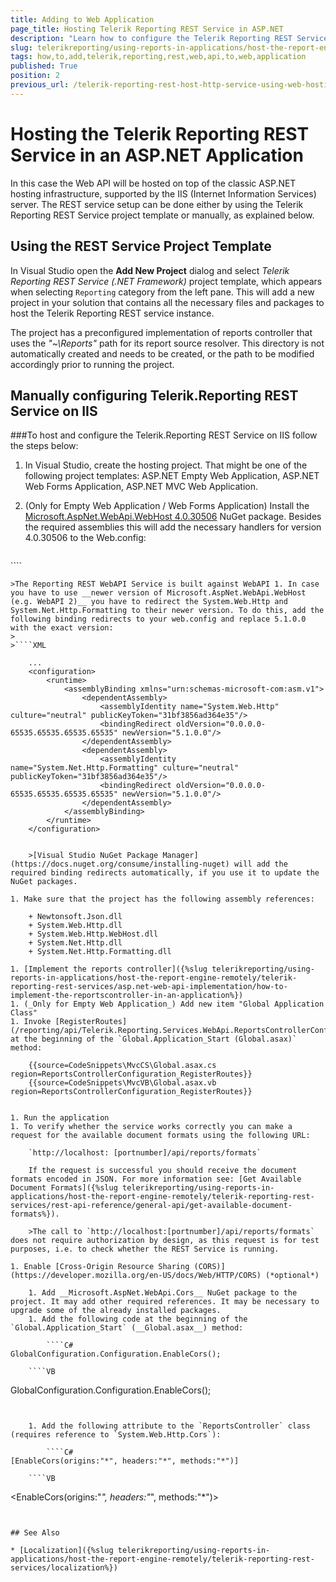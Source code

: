 ```yaml
---
title: Adding to Web Application
page_title: Hosting Telerik Reporting REST Service in ASP.NET
description: "Learn how to configure the Telerik Reporting REST Service in an ASP.NET application through the Visual Studio project template or manually."
slug: telerikreporting/using-reports-in-applications/host-the-report-engine-remotely/telerik-reporting-rest-services/asp.net-web-api-implementation/how-to-add-telerik-reporting-rest-web-api-to-web-application
tags: how,to,add,telerik,reporting,rest,web,api,to,web,application
published: True
position: 2
previous_url: /telerik-reporting-rest-host-http-service-using-web-hosting
---
```


# Hosting the Telerik Reporting REST Service in an ASP.NET Application

In this case the Web API will be hosted on top of the classic ASP.NET hosting infrastructure, supported by the IIS (Internet Information Services) server. The REST service setup can be done either by using the Telerik Reporting REST Service project template or manually, as explained below.

## Using the REST Service Project Template

In Visual Studio open the __Add New Project__ dialog and select *Telerik Reporting REST Service (.NET Framework)* project template, which appears when selecting `Reporting` category from the left pane. This will add a new project in your solution that contains all the necessary files and packages to host the Telerik Reporting REST service instance.

The project has a preconfigured implementation of reports controller that uses the *"~\Reports"* path for its report source resolver. This directory is not automatically created and needs to be created, or the path to be modified accordingly prior to running the project.

## Manually configuring Telerik.Reporting REST Service on IIS

###To host and configure the Telerik.Reporting REST Service on IIS follow the steps below:

1. In Visual Studio, create the hosting project. That might be one of the following project templates: ASP.NET Empty Web Application, ASP.NET Web Forms Application, ASP.NET MVC Web Application.
1. (Only for Empty Web Application / Web Forms Application) Install the [Microsoft.AspNet.WebApi.WebHost 4.0.30506](https://www.nuget.org/packages/Microsoft.AspNet.WebApi.WebHost/4.0.30506) NuGet package. Besides the required assemblies this will add the necessary handlers for version 4.0.30506 to the Web.config:

	````XML
<handlers>
		<remove name="ExtensionlessUrlHandler-ISAPI-4.0_32bit" />
		<remove name="ExtensionlessUrlHandler-ISAPI-4.0_64bit" />
		<remove name="ExtensionlessUrlHandler-Integrated-4.0" />
		<add name="ExtensionlessUrlHandler-ISAPI-4.0_32bit" path="*." verb="GET,HEAD,POST,DEBUG,PUT,DELETE,PATCH,OPTIONS" modules="IsapiModule" scriptProcessor="%windir%\Microsoft.NET\Framework\v4.0.30319\aspnet_isapi.dll" preCondition="classicMode,runtimeVersionv4.0,bitness32" responseBufferLimit="0" />
		<add name="ExtensionlessUrlHandler-ISAPI-4.0_64bit" path="*." verb="GET,HEAD,POST,DEBUG,PUT,DELETE,PATCH,OPTIONS" modules="IsapiModule" scriptProcessor="%windir%\Microsoft.NET\Framework64\v4.0.30319\aspnet_isapi.dll" preCondition="classicMode,runtimeVersionv4.0,bitness64" responseBufferLimit="0" />
		<add name="ExtensionlessUrlHandler-Integrated-4.0" path="*." verb="GET,HEAD,POST,DEBUG,PUT,DELETE,PATCH,OPTIONS" type="System.Web.Handlers.TransferRequestHandler" preCondition="integratedMode,runtimeVersionv4.0" />
	</handlers>
````

	>The Reporting REST WebAPI Service is built against WebAPI 1. In case you have to use __newer version of Microsoft.AspNet.WebApi.WebHost (e.g. WebAPI 2)__ you have to redirect the System.Web.Http and System.Net.Http.Formatting to their newer version. To do this, add the following binding redirects to your web.config and replace 5.1.0.0 with the exact version: 
	>
	>````XML
<?xml version="1.0" encoding="utf-8" ?>
		...
		<configuration>
			<runtime>
				<assemblyBinding xmlns="urn:schemas-microsoft-com:asm.v1">
					<dependentAssembly>
						<assemblyIdentity name="System.Web.Http" culture="neutral" publicKeyToken="31bf3856ad364e35"/>
						<bindingRedirect oldVersion="0.0.0.0-65535.65535.65535.65535" newVersion="5.1.0.0"/>
					</dependentAssembly>
					<dependentAssembly>
						<assemblyIdentity name="System.Net.Http.Formatting" culture="neutral" publicKeyToken="31bf3856ad364e35"/>
						<bindingRedirect oldVersion="0.0.0.0-65535.65535.65535.65535" newVersion="5.1.0.0"/>
					</dependentAssembly>
				</assemblyBinding>
			</runtime>
		</configuration>
````

	>[Visual Studio NuGet Package Manager](https://docs.nuget.org/consume/installing-nuget) will add the required binding redirects automatically, if you use it to update the NuGet packages.

1. Make sure that the project has the following assembly references:

	+ Newtonsoft.Json.dll
	+ System.Web.Http.dll
	+ System.Web.Http.WebHost.dll
	+ System.Net.Http.dll
	+ System.Net.Http.Formatting.dll

1. [Implement the reports controller]({%slug telerikreporting/using-reports-in-applications/host-the-report-engine-remotely/telerik-reporting-rest-services/asp.net-web-api-implementation/how-to-implement-the-reportscontroller-in-an-application%})
1. (_Only for Empty Web Application_) Add new item "Global Application Class"
1. Invoke [RegisterRoutes](/reporting/api/Telerik.Reporting.Services.WebApi.ReportsControllerConfiguration#Telerik_Reporting_Services_WebApi_ReportsControllerConfiguration_RegisterRoutes_System_Web_Http_HttpConfiguration_) at the beginning of the `Global.Application_Start (Global.asax)` method:

	{{source=CodeSnippets\MvcCS\Global.asax.cs region=ReportsControllerConfiguration_RegisterRoutes}}
	{{source=CodeSnippets\MvcVB\Global.asax.vb region=ReportsControllerConfiguration_RegisterRoutes}}


1. Run the application
1. To verify whether the service works correctly you can make a request for the available document formats using the following URL:

	`http://localhost: [portnumber]/api/reports/formats`

	If the request is successful you should receive the document formats encoded in JSON. For more information see: [Get Available Document Formats]({%slug telerikreporting/using-reports-in-applications/host-the-report-engine-remotely/telerik-reporting-rest-services/rest-api-reference/general-api/get-available-document-formats%}).

	>The call to `http://localhost:[portnumber]/api/reports/formats` does not require authorization by design, as this request is for test purposes, i.e. to check whether the REST Service is running.

1. Enable [Cross-Origin Resource Sharing (CORS)](https://developer.mozilla.org/en-US/docs/Web/HTTP/CORS) (*optional*)

	1. Add __Microsoft.AspNet.WebApi.Cors__ NuGet package to the project. It may add other required references. It may be necessary to upgrade some of the already installed packages.
	1. Add the following code at the beginning of the `Global.Application_Start` (__Global.asax__) method:

		````C#
GlobalConfiguration.Configuration.EnableCors();
````
		````VB
GlobalConfiguration.Configuration.EnableCors();
````


	1. Add the following attribute to the `ReportsController` class (requires reference to `System.Web.Http.Cors`):

		````C#
[EnableCors(origins:"*", headers:"*", methods:"*")]
````
		````VB
<EnableCors(origins:"*", headers:"*", methods:"*")>
````


## See Also

* [Localization]({%slug telerikreporting/using-reports-in-applications/host-the-report-engine-remotely/telerik-reporting-rest-services/localization%})
